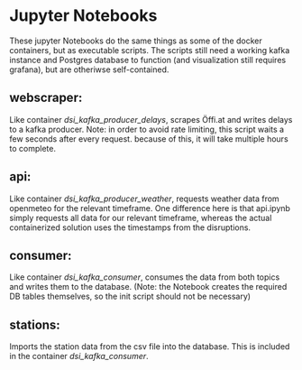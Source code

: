 # Jupyter Notebooks
These jupyter Notebooks do the same things as some of the docker containers, but as executable scripts.
The scripts still need a working kafka instance and Postgres database to function (and visualization still requires grafana), but are otheriwse self-contained.

## webscraper:
Like container *dsi_kafka_producer_delays*, scrapes Öffi.at and writes delays to a kafka producer. Note: in order to avoid rate limiting, this script waits a few seconds after every request. because of this, it will take multiple hours to complete.

## api:
Like container *dsi_kafka_producer_weather*, requests weather data from openmeteo for the relevant timeframe. One difference here is that api.ipynb simply requests all data for our relevant timeframe, whereas the actual containerized solution uses the timestamps from the disruptions.

## consumer:
Like container *dsi_kafka_consumer*, consumes the data from both topics and writes them to the database. (Note: the Notebook creates the required DB tables themselves, so the init script should not be necessary)

## stations:
Imports the station data from the csv file into the database. This is included in the container *dsi_kafka_consumer*.
